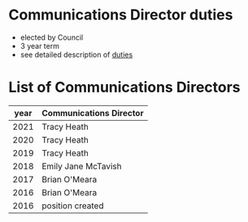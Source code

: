 Communications Director duties
===================================
- elected by Council
- 3 year term
- see detailed description of [duties](communications_duties.md)

List of Communications Directors
===================================

year | Communications Director
-----|-----
2021 | Tracy Heath
2020 | Tracy Heath
2019 | Tracy Heath
2018 | Emily Jane McTavish
2017 | Brian O'Meara
2016 | Brian O'Meara
2016 | position created
